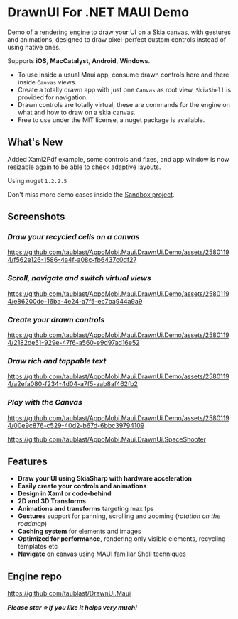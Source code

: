 ﻿# DrawnUI For .NET MAUI Demo

Demo of a [rendering engine](https://github.com/taublast/DrawnUi.Maui) to draw your UI on a Skia canvas, with gestures and animations, designed to draw pixel-perfect custom controls instead of using native ones. 

Supports **iOS**, **MacCatalyst**, **Android**, **Windows**.

* To use inside a usual Maui app, consume drawn controls here and there inside `Canvas` views.
* Create a totally drawn app with just one `Canvas` as root view, `SkiaShell` is provided for navigation.
 * Drawn controls are totally virtual, these are commands for the engine on what and how to draw on a skia canvas. 
* Free to use under the MIT license, a nuget package is available. 

## What's New

Added Xaml2Pdf example, some controls and fixes, and app window is now resizable again to be able to check adaptive layouts.

Using nuget `1.2.2.5`

Don't miss more demo cases inside the [Sandbox project](https://github.com/taublast/DrawnUi.Maui).

## Screenshots

### _Draw your recycled cells on a canvas_

https://github.com/taublast/AppoMobi.Maui.DrawnUi.Demo/assets/25801194/f562e126-1586-4a4f-a08c-fb6437c0df27

### _Scroll, navigate and switch virtual views_

https://github.com/taublast/AppoMobi.Maui.DrawnUi.Demo/assets/25801194/e86200de-16ba-4e24-a7f5-ec7ba944a9a9

### _Create your drawn controls_

https://github.com/taublast/AppoMobi.Maui.DrawnUi.Demo/assets/25801194/2182de51-929e-47f6-a560-e9d97ad16e52

### _Draw rich and tappable text_

https://github.com/taublast/AppoMobi.Maui.DrawnUi.Demo/assets/25801194/a2efa080-f234-4d04-a7f5-aab8af462fb2

### _Play with the Canvas_

https://github.com/taublast/AppoMobi.Maui.DrawnUi.Demo/assets/25801194/00e9c876-c529-40d2-b67d-6bbc39794109

https://github.com/taublast/AppoMobi.Maui.DrawnUi.SpaceShooter

## Features

* __Draw your UI using SkiaSharp with hardware acceleration__
* __Easily create your controls and animations__
* __Design in Xaml or code-behind__
* __2D and 3D Transforms__
* __Animations and transforms__ targeting max fps
* __Gestures__ support for panning, scrolling and zooming (_rotation on the roadmap_)
* __Caching system__ for elements and images
* __Optimized for performance__, rendering only visible elements, recycling templates etc
* __Navigate__ on canvas using MAUI familiar Shell techniques 

## Engine repo
https://github.com/taublast/DrawnUi.Maui

___Please star ⭐ if you like it helps very much!___

